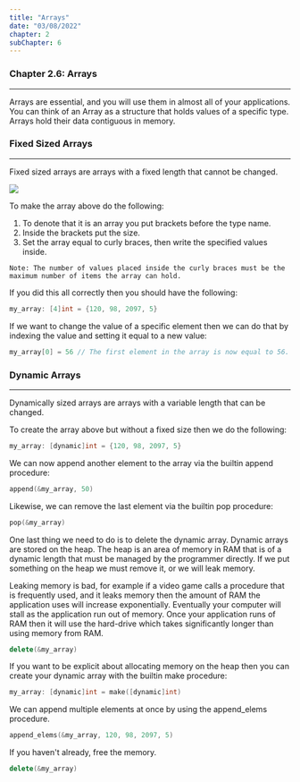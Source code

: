 ```yaml
---
title: "Arrays"
date: "03/08/2022"
chapter: 2
subChapter: 6
---
```


### Chapter 2.6: Arrays
---

Arrays are essential, and you will use them in almost all of your applications.
You can think of an Array as a structure that holds values of a specific type.
Arrays hold their data contiguous in memory.

### Fixed Sized Arrays
---
Fixed sized arrays are arrays with a fixed length that cannot be changed.

![](/markdown_images/2.6_0.svg)

To make the array above do the following:
1. To denote that it is an array you put brackets before the type name.
2. Inside the brackets put the size.
3. Set the array equal to curly braces, then write the specified values inside. 

```shell
Note: The number of values placed inside the curly braces must be the maximum number of items the array can hold.
```
If you did this all correctly then you should have the following:
```cpp
my_array: [4]int = {120, 98, 2097, 5}
```

If we want to change the value of a specific element then we can do that by indexing the value and setting it equal to a new value:
```cpp
my_array[0] = 56 // The first element in the array is now equal to 56.
```

### Dynamic Arrays
---
Dynamically sized arrays are arrays with a variable length that can be changed.

To create the array above but without a fixed size then we do the following:
```cpp
my_array: [dynamic]int = {120, 98, 2097, 5}
```
We can now append another element to the array via the builtin append procedure:
```cpp
append(&my_array, 50)
```
Likewise, we can remove the last element via the builtin pop procedure:
```cpp
pop(&my_array)
```
One last thing we need to do is to delete the dynamic array. Dynamic arrays are stored on the heap. 
The heap is an area of memory in RAM that is of a dynamic length that must be managed by the programmer directly.
If we put something on the heap we must remove it, or we will leak memory.

Leaking memory is bad, for example if a video game calls a procedure that is frequently used,
and it leaks memory then the amount of RAM the application uses will increase exponentially.
Eventually your computer will stall as the application run out of memory. Once your application runs of RAM then it will use the
hard-drive which takes significantly longer than using memory from RAM.

```cpp
delete(&my_array)
```

If you want to be explicit about allocating memory on the heap then you can create your dynamic array with the builtin make procedure:
```cpp
my_array: [dynamic]int = make([dynamic]int)
```

We can append multiple elements at once by using the append_elems procedure.
```cpp
append_elems(&my_array, 120, 98, 2097, 5)
```
If you haven't already, free the memory.
```cpp
delete(&my_array)
```
